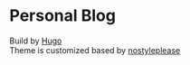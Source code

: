 # Personal Blog

Build by [Hugo](https://github.com/gohugoio/hugo)  
Theme is customized based by [nostyleplease](https://github.com/hanwenguo/hugo-theme-nostyleplease)

